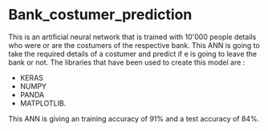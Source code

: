 # Bank_costumer_prediction
This is an artificial neural network that is trained with 10'000 people details who were or are the costumers of the 
respective bank. This ANN is going to take the required details of a costumer and predict if e is going to leave the bank 
or not. 
The libraries that have been used to create this model are :
- KERAS
- NUMPY
- PANDA
- MATPLOTLIB.

This ANN is giving an training accuracy of 91% and a test accuracy of 84%.

